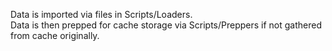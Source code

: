 Data is imported via files in Scripts/Loaders.  
Data is then prepped for cache storage via Scripts/Preppers if not gathered from cache originally.
